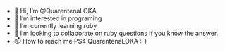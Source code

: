 - 👋 Hi, I’m @QuarentenaLOKA
- 👀 I’m interested in programing
- 🌱 I’m currently learning ruby
- 💞️ I’m looking to collaborate on ruby questions if you know the answer.
- 📫 How to reach me PS4 QuarentenaLOKA :-)

<!---
QuarentenaLOKA/QuarentenaLOKA is a ✨ special ✨ repository because its `README.md` (this file) appears on your GitHub profile.
You can click the Preview link to take a look at your changes.
--->
